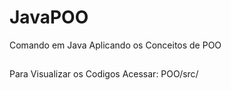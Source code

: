 # JavaPOO
 Comando em Java Aplicando os Conceitos de POO
##
 Para Visualizar os Codigos Acessar: POO/src/
